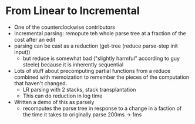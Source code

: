 # From Linear to Incremental
* One of the counterclockwise contributors
* Incremental parsing: remopute teh whole parse tree at a fraction of
  the cost after an edit
* parsing can be cast as a reduction (get-tree (reduce parse-step init
  input))
  * but reduce is somewhat bad ("slightly harmful" according to guy
    steele) because it is inherently sequential
* Lots of stuff about precomputing partial functions from a reduce
  combined with memoization to remember the pieces of the computation
  that haven't changed.
  * LR parsing with 2 stacks, stack transplantation
  * This can do reduction in log time
* Written a demo of this as parsely
  * recomputes the parse tree in response to a change in a faction of
    the time it takes to originally parse 200ms -> 1ms


